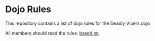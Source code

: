 Dojo Rules
==========

This repository contains a list of dojo rules for the Deadly Vipers dojo

All members should read the rules.
[based on](https://github.com/deadlyvipers)
